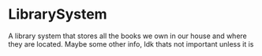 # LibrarySystem
 A library system that stores all the books we own in our house and where they are located. Maybe some other info, Idk thats not important unless it is
